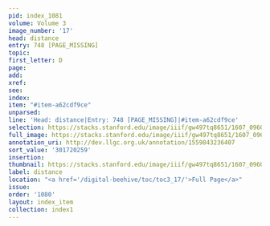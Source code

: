 ```yaml
---
pid: index_1081
volume: Volume 3
image_number: '17'
head: distance
entry: 748 [PAGE_MISSING]
topic:
first_letter: D
page:
add:
xref:
see:
index:
item: "#item-a62cdf9ce"
unparsed:
line: 'Head: distance|Entry: 748 [PAGE_MISSING]|#item-a62cdf9ce'
selection: https://stacks.stanford.edu/image/iiif/gw497tq8651/1607_0960/794,259,605,177/full/0/default.jpg
full_image: https://stacks.stanford.edu/image/iiif/gw497tq8651/1607_0960/full/full/0/default.jpg
annotation_uri: http://dev.llgc.org.uk/annotation/1559843236407
sort_value: '301720259'
insertion:
thumbnail: https://stacks.stanford.edu/image/iiif/gw497tq8651/1607_0960/794,259,605,177/150,/0/default.jpg
label: distance
location: "<a href='/digital-beehive/toc/toc3_17/'>Full Page</a>"
issue:
order: '1080'
layout: index_item
collection: index1
---
```

